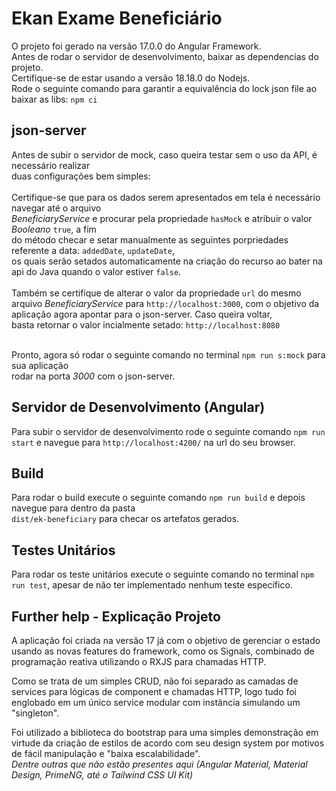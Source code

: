 # Ekan Exame Beneficiário

O projeto foi gerado na versão 17.0.0 do Angular Framework.<br/>
Antes de rodar o servidor de desenvolvimento, baixar as dependencias do projeto.<br/>
Certifique-se de estar usando a versão 18.18.0 do Nodejs.<br/>
Rode o seguinte comando para garantir a equivalência do lock json file ao baixar as libs: `npm ci`

## json-server

Antes de subir o servidor de mock, caso queira testar sem o uso da API, é necessário realizar <br/> duas configurações bem simples: <br/><br/>
Certifique-se que para os dados serem apresentados em tela é necessário navegar até o arquivo <br/> *BeneficiaryService* 
e procurar pela propriedade `hasMock` e atribuir o valor *Booleano* `true`,  a fim <br/> do método checar e setar manualmente
as seguintes porpriedades referente a data: `addedDate`, `updateDate`, <br/> os quais serão setados automaticamente na criação do recurso
ao bater na api do Java quando o valor estiver `false`. <br/><br/>
Também se certifique de alterar o valor da propriedade `url` do mesmo arquivo *BeneficiaryService* para `http://localhost:3000`, com o objetivo 
da aplicação agora apontar para o json-server. Caso queira voltar, <br/> basta retornar o valor incialmente setado: `http://localhost:8080` <br/><br/>

Pronto, agora só rodar o seguinte comando no terminal `npm run s:mock` para sua aplicação <br/> rodar na porta *3000* com o json-server.

## Servidor de Desenvolvimento (Angular)

Para subir o servidor de desenvolvimento rode o seguinte comando `npm run start` e navegue para `http://localhost:4200/` na url do seu browser.

## Build

Para rodar o build execute o seguinte comando `npm run build` e depois navegue para dentro da pasta <br/> `dist/ek-beneficiary` para checar os artefatos gerados.

## Testes Unitários

Para rodar os teste unitários execute o seguinte comando no terminal `npm run test`, apesar de não ter implementado nenhum teste específico.

## Further help - Explicação Projeto

A aplicação foi criada na versão 17 já com o objetivo de gerenciar o estado usando as novas features do framework, como os Signals,
combinado de programação reativa utilizando o RXJS para chamadas HTTP. 

Como se trata de um simples CRUD, não foi separado as camadas de services para lógicas de component e chamadas HTTP,
logo tudo foi englobado em um único service modular com instância simulando um "singleton".

Foi utilizado a biblioteca do bootstrap para uma simples demonstração em virtude da criação de estilos de acordo com seu design system por motivos de fácil manipulação e "baixa escalabilidade". <br/>
*Dentre outras que não estão presentes aqui (Angular Material, Material Design, PrimeNG, até o Tailwind CSS UI Kit)*
